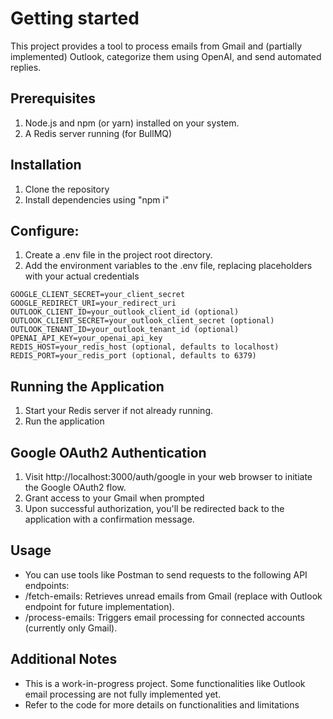 # Getting started

This project provides a tool to process emails from Gmail and (partially implemented) Outlook, categorize them using OpenAI, and send automated replies.

## Prerequisites

1) Node.js and npm (or yarn) installed on your  system.
2) A Redis server running (for BullMQ)

## Installation 

1) Clone the repository
2) Install dependencies using "npm i"

## Configure:

1) Create a .env file in the project root directory.
2) Add the environment variables to the .env file, replacing placeholders with your actual credentials

```GOOGLE_CLIENT_ID=your_client_id
GOOGLE_CLIENT_SECRET=your_client_secret
GOOGLE_REDIRECT_URI=your_redirect_uri
OUTLOOK_CLIENT_ID=your_outlook_client_id (optional)
OUTLOOK_CLIENT_SECRET=your_outlook_client_secret (optional)
OUTLOOK_TENANT_ID=your_outlook_tenant_id (optional)
OPENAI_API_KEY=your_openai_api_key
REDIS_HOST=your_redis_host (optional, defaults to localhost)
REDIS_PORT=your_redis_port (optional, defaults to 6379) 
```

## Running the Application

1) Start your Redis server if not already running.
2) Run the application 

## Google OAuth2 Authentication

1) Visit http://localhost:3000/auth/google in your web browser to initiate the Google OAuth2 flow.
2) Grant access to your Gmail when prompted
3) Upon successful authorization, you'll be redirected back to the application with a confirmation message.

## Usage

* You can use tools like Postman to send requests to the following API endpoints:
* /fetch-emails: Retrieves unread emails from Gmail (replace with Outlook endpoint for future implementation).
* /process-emails: Triggers email processing for connected accounts (currently only Gmail).

## Additional Notes

* This is a work-in-progress project. Some functionalities like Outlook email processing are not fully implemented yet.
* Refer to the code for more details on functionalities and limitations